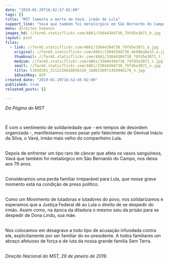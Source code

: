 ```yaml
---
date: "2019-01-29T16:42:57-02:00"
tags: []
title: "MST lamenta a morte de Vavá, irmão de Lula"
support_line: "Vavá que também foi metalúrgico em São Bernardo do Campo, enfrentava um um tipo raro de câncer que afeta os vasos sanguíneos "
menu: direitos humanos
images_hd: //farm5.staticflickr.com/4861/33044304738_79fd5e3071_b.jpg
layout: post
files:
  - link: //farm5.staticflickr.com/4861/33044304738_79fd5e3071_b.jpg
    original: //farm5.staticflickr.com/4861/33044304738_de906a8e33_o.jpg
    thumbnail: //farm5.staticflickr.com/4861/33044304738_79fd5e3071_t.jpg
    medium: //farm5.staticflickr.com/4861/33044304738_79fd5e3071_z.jpg
    small: //farm5.staticflickr.com/4861/33044304738_79fd5e3071_n.jpg
    title: 51050381_2112126628856326_1888150971456946176_n.jpg
    $$hashKey: 02P
created_date: "2019-01-29T16:52:45-02:00"
published: true
releated_posts: []

---
```

<p><em>Da P&aacute;gina do MST</em></p>

<p>&nbsp;</p>

<p>&Eacute; com o sentimento de solidariedade que - em tempos de desordem organizada -, manifestamos nosso pesar pelo falecimento de Genival In&aacute;cio da Silva, o Vav&aacute;, irm&atilde;o mais velho do companheiro Lula.&nbsp;</p>

<p><br />
Depois de enfrentar um tipo raro de c&acirc;ncer que afeta os vasos sangu&iacute;neos, Vav&aacute; que tamb&eacute;m foi metal&uacute;rgico em S&atilde;o Bernardo do Campo, nos deixa aos 79 anos.&nbsp;</p>

<p><br />
Consideramos uma perda familiar irrepar&aacute;vel para Lula, que nesse grave momento est&aacute; na condi&ccedil;&atilde;o de preso pol&iacute;tico.&nbsp;<br />
&nbsp;</p>

<p>Como um Movimento de lutadoras e lutadores do povo, nos solidarizamos e esperamos que a Justi&ccedil;a Federal d&ecirc; ao Lula o direito de se despedir do irm&atilde;o. Assim como, na &eacute;poca da ditadura o mesmo saiu da pris&atilde;o para se despedir de Dona Lindu, sua m&atilde;e.<br />
&nbsp;</p>

<p>Nos colocamos em desagravo a todo tipo de acusa&ccedil;&atilde;o infundada contra ele, explicitamente por ser familiar do ex-presidente. A todos familiares um abra&ccedil;o afetuoso de for&ccedil;a e de luta da nossa grande fam&iacute;lia Sem Terra.&nbsp;<br />
&nbsp;</p>

<p><em>Dire&ccedil;&atilde;o Nacional do MST, 29 de janeiro de 2019.</em></p>
